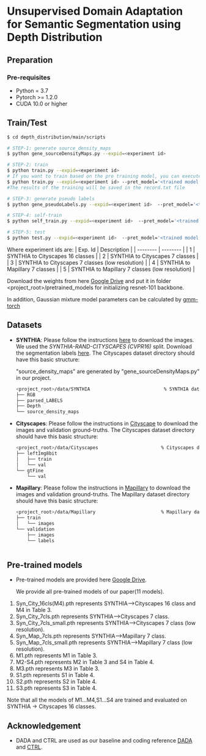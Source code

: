 # Unsupervised Domain Adaptation for Semantic Segmentation using Depth Distribution



## Preparation

### Pre-requisites

* Python = 3.7
* Pytorch >= 1.2.0
* CUDA 10.0 or higher



## Train/Test

```bash
$ cd depth_distribution/main/scripts

# STEP-1: generate source_density_maps
$ python gene_sourceDensityMaps.py --expid=<experiment id>

# STEP-2: train
$ python train.py --expid=<experiment id>
# If you want to train based on the pre training model, you can execute the command
$ python train.py --expid=<experiment id> --pret_model='<trained model path,it should be noted that the pre-trained model name cannot be changed, and the corresponding adversarial network model should be placed in the same folder.>'
#The results of the training will be saved in the record.txt file

# STEP-3: generate pseudo labels
$ python gene_pseudoLabels.py --expid=<experiment id>  --pret_model='<trained model path>' --output_dir = '../../data/Cityscapes(here is Cityscapes or Mapillary )/pseudo_labels'                             

# STEP-4: self-train
$ python self_train.py --expid=<experiment id>  --pret_model='<trained model path>'

# STEP-5: test
$ python test.py --expid=<experiment id>  --pret_model='<trained model path>'
```
Where experiment ids are:
| Exp. Id | Description |
| -------- | -------- |
|  1   | SYNTHIA to Cityscapes 16 classes |
|  2    | SYNTHIA to Cityscapes 7 classes |
|  3   | SYNTHIA to Cityscapes 7 classes (low resolution) |
|  4    | SYNTHIA to Mapillary 7 classes |
|  5   | SYNTHIA to Mapillary 7 classes (low resolution) |

Download the weights from here  [Google Drive](https://drive.google.com/drive/folders/1R6IWvC6DHiYyyvXlxwljoS_BYyEBSPd4)  and put it in  folder  <project_root>/pretrained_models  for initializing resnet-101 backbone.

In addition, Gaussian mixture model parameters can be calculated by [gmm-torch](https://github.com/ldeecke/gmm-torch)




## Datasets

* **SYNTHIA**: Please follow the instructions [here](http://synthia-dataset.net/downloads/) to download the images.
  We used the *SYNTHIA-RAND-CITYSCAPES (CVPR16)* split. 
  Download the segmentation labels  [here](https://drive.google.com/file/d/1TA0FR-TRPibhztJI5-OFP4iBNaDDkQFa/view?usp=sharing). 
  The Cityscapes dataset directory should have this basic structure:
  
  "source_density_maps" are generated by "gene_sourceDensityMaps.py" in our project.
  
  ```bash
  <project_root>/data/SYNTHIA                           % SYNTHIA dataset root
  ├── RGB
  ├── parsed_LABELS
  ├── Depth
  └── source_density_maps
  ```
  
* **Cityscapes**: Please follow the instructions in [Cityscape](https://www.cityscapes-dataset.com/) 
  to download the images and validation ground-truths. 
  The Cityscapes dataset directory should have this basic structure:
  
  ```bash
  <project_root>/data/Cityscapes                       % Cityscapes dataset root
  ├── leftImg8bit
  │   ├── train
  │   └── val
  └── gtFine
      └── val
  ```
  
* **Mapillary**: Please follow the instructions in [Mapillary](https://www.mapillary.com/dataset) 
  to download the images and validation ground-truths. 
  The Mapillary dataset directory should have this basic structure:
  
  ```bash
  <project_root>/data/Mapillary                        % Mapillary dataset root
  ├── train
  │   └── images
  └── validation
      ├── images
      └── labels



## Pre-trained models

+ Pre-trained models are provided here   [Google Drive](https://drive.google.com/drive/folders/1R6IWvC6DHiYyyvXlxwljoS_BYyEBSPd4).

  We provide all pre-trained models of our paper(11 models).

1. Syn_City_16cls(M4).pth represents SYNTHIA-->Cityscapes 16 class and M4 in Table 3.  
2. Syn_City_7cls.pth represents SYNTHIA-->Cityscapes 7 class.  
3. Syn_City_7cls_small.pth represents SYNTHIA-->Cityscapes 7 class (low resolution).  
4. Syn_Map_7cls.pth represents SYNTHIA-->Mapillary 7 class.  
5. Syn_Map_7cls_small.pth represents SYNTHIA-->Mapillary 7 class (low resolution).  
6. M1.pth represents  M1 in Table 3.  
7. M2-S4.pth represents  M2 in Table 3 and S4 in Table 4. 
8. M3.pth represents  M3 in Table 3.  
9. S1.pth represents  S1 in Table 4.  
10. S2.pth represents  S2 in Table 4.  
11. S3.pth represents  S3 in Table 4.  

Note that all the models of M1...M4,S1...S4 are trained and evaluated on SYNTHIA → Cityscapes  16 classes.



## Acknowledgement 

+ DADA and CTRL are used as our baseline and coding reference [DADA](https://github.com/valeoai/DADA) and [CTRL](https://github.com/susaha/ctrl-uda).

